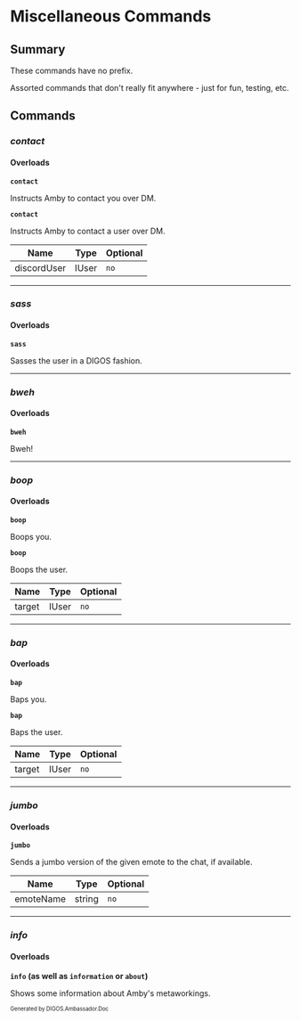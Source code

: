 ﻿Miscellaneous Commands
======================
## Summary
These commands have no prefix.

Assorted commands that don't really fit anywhere - just for fun, testing, etc.

## Commands
### *contact*
#### Overloads
**`contact`**

Instructs Amby to contact you over DM.

**`contact`**

Instructs Amby to contact a user over DM.

| Name | Type | Optional |
| --- | --- | --- |
| discordUser | IUser | `no` |

---

### *sass*
#### Overloads
**`sass`**

Sasses the user in a DIGOS fashion.

---

### *bweh*
#### Overloads
**`bweh`**

Bweh!

---

### *boop*
#### Overloads
**`boop`**

Boops you.

**`boop`**

Boops the user.

| Name | Type | Optional |
| --- | --- | --- |
| target | IUser | `no` |

---

### *bap*
#### Overloads
**`bap`**

Baps you.

**`bap`**

Baps the user.

| Name | Type | Optional |
| --- | --- | --- |
| target | IUser | `no` |

---

### *jumbo*
#### Overloads
**`jumbo`**

Sends a jumbo version of the given emote to the chat, if available.

| Name | Type | Optional |
| --- | --- | --- |
| emoteName | string | `no` |

---

### *info*
#### Overloads
**`info` (as well as `information` or `about`)**

Shows some information about Amby's metaworkings.

<sub><sup>Generated by DIGOS.Ambassador.Doc</sup></sub>